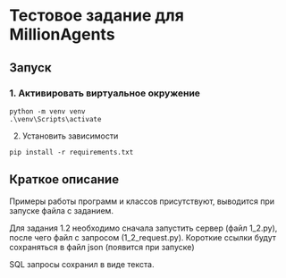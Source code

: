 # Тестовое задание для MillionAgents

## Запуск
### 1. Активировать виртуальное окружение
```
python -m venv venv
.\venv\Scripts\activate
```
2. Установить зависимости
``` 
pip install -r requirements.txt 
```

## Краткое описание
Примеры работы программ и классов присутствуют, выводится при запуске файла с заданием.

Для задания 1.2 необходимо сначала запустить сервер (файл 1_2.py), после чего файл с запросом (1_2_request.py). Короткие
ссылки будут сохраняться в файл json (появится при запуске)

SQL запросы сохранил в виде текста.
